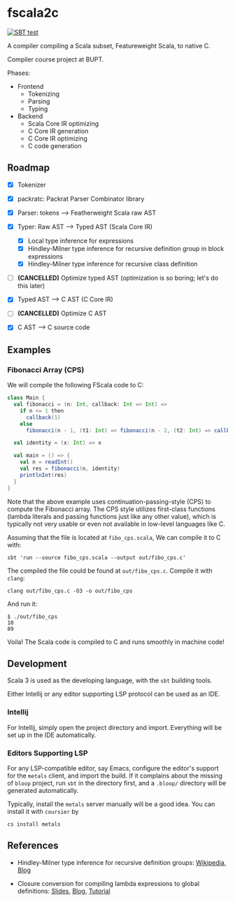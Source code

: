 # fscala2c
 [![SBT test](https://github.com/Linyxus/fscala2c/actions/workflows/ci.yml/badge.svg)](https://github.com/Linyxus/fscala2c/actions/workflows/ci.yml)

 A compiler compiling a Scala subset, Featureweight Scala, to native C.
 
 Compiler course project at BUPT.
 
 Phases:

 - Frontend
   - Tokenizing
   - Parsing
   - Typing
 - Backend
   - Scala Core IR optimizing
   - C Core IR generation
   - C Core IR optimizing
   - C code generation

 ## Roadmap
 
 - [X] Tokenizer
 
 - [X] packratc: Packrat Parser Combinator library
 
 - [X] Parser: tokens --> Featherweight Scala raw AST
 
 - [X] Typer: Raw AST --> Typed AST (Scala Core IR)
   - [X] Local type inference for expressions
   - [X] Hindley-Milner type inference for recursive definition group in block expressions
   - [X] Hindley-Milner type inference for recursive class definition
 
 - [ ] **(CANCELLED)** Optimize typed AST (optimization is so boring; let's do this later)
 
 - [X] Typed AST --> C AST (C Core IR)
 
 - [ ] **(CANCELLED)** Optimize C AST
 
 - [X] C AST --> C source code
 
 ## Examples
 
 ### Fibonacci Array (CPS)
 
 We will compile the following FScala code to C:
 ```scala
 class Main {
   val fibonacci = (n: Int, callback: Int => Int) =>
     if n <= 1 then
       callback(1)
     else
       fibonacci(n - 1, (t1: Int) => fibonacci(n - 2, (t2: Int) => callback(t1 + t2)))

   val identity = (x: Int) => x

   val main = () => {
     val n = readInt()
     val res = fibonacci(n, identity)
     printlnInt(res)
   }
 }
 ```
 Note that the above example uses continuation-passing-style (CPS) to compute the Fibonacci array. The CPS style utilizes first-class functions (lambda literals and passing functions just like any other value), which is typically not very usable or even not available in low-level languages like C.
 
 Assuming that the file is located at `fibo_cps.scala`, We can compile it to C with:
 ```shell
 sbt 'run --source fibo_cps.scala --output out/fibo_cps.c'
 ```
 
 The compiled the file could be found at `out/fibo_cps.c`. Compile it with `clang`:
 ```shell
 clang out/fibo_cps.c -O3 -o out/fibo_cps
 ```
 
 And run it:
 ```shell
 $ ./out/fibo_cps
 10
 89
 ```
 
 Voila! The Scala code is compiled to C and runs smoothly in machine code!
 
 ## Development
 
 Scala 3 is used as the developing language, with the `sbt` building tools.
 
 Either Intellij or any editor supporting LSP protocol can be used as an IDE.
 
 ### Intellij
 
 For Intellij, simply open the project directory and import. Everything will be set up in the IDE automatically.
 
 ### Editors Supporting LSP
 
 For any LSP-compatible editor, say Emacs, configure the editor's support for the `metals` client, and import the build.
 If it complains about the missing of `bloop` project, run `sbt` in the directory first, and a `.bloop/` directory will be
 generated automatically.
 
 Typically, install the `metals` server manually will be a good idea. You can install it with `coursier` by
 ```shell
 cs install metals
 ```

 ## References

 - Hindley-Milner type inference for recursive definition groups:
   [Wikipedia](https://en.wikipedia.org/wiki/Hindley%E2%80%93Milner_type_system),
   [Blog](https://blog.linyxus.xyz/posts/hm-type-inference-for-stlc/)

 - Closure conversion for compiling lambda expressions to global definitions:
   [Slides](http://lampwww.epfl.ch/teaching/archive/advanced_compiler/2007/resources/slides/act-2007-05-closure-conversion.pdf),
   [Blog](http://matt.might.net/articles/closure-conversion/),
   [Tutorial](https://craftinginterpreters.com/closures.html)
